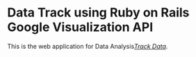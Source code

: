 # Data Track using Ruby on Rails Google Visualization API

This is the web application for Data Analysis[*Track Data*](http://track-data.herokuapp.com/).

